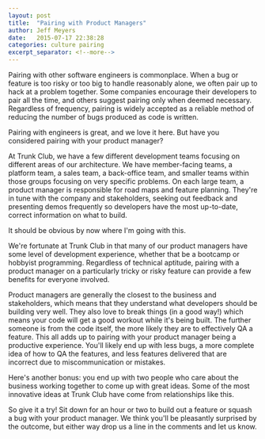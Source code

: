```yaml
---
layout: post
title:  "Pairing with Product Managers"
author: Jeff Meyers
date:   2015-07-17 22:38:28
categories: culture pairing
excerpt_separator: <!--more-->
---
```


Pairing with other software engineers is commonplace. When a bug or feature is too risky or too big to handle reasonably alone, we often pair up to hack at a problem together. Some companies encourage their developers to pair all the time, and others suggest pairing only when deemed necessary. Regardless of frequency, pairing is widely accepted as a reliable method of reducing the number of bugs produced as code is written.

Pairing with engineers is great, and we love it here. But have you considered pairing with your product manager?

<!--more-->

At Trunk Club, we have a few different development teams focusing on different areas of our architecture. We have member-facing teams, a platform team, a sales team, a back-office team, and smaller teams within those groups focusing on very specific problems. On each large team, a product manager is responsible for road maps and feature planning. They're in tune with the company and stakeholders, seeking out feedback and presenting demos frequently so developers have the most up-to-date, correct information on what to build.

It should be obvious by now where I'm going with this.

We're fortunate at Trunk Club in that many of our product managers have some level of development experience, whether that be a bootcamp or hobbyist programming. Regardless of technical aptitude, pairing with a product manager on a particularly tricky or risky feature can provide a few benefits for everyone involved.

Product managers are generally the closest to the business and stakeholders, which means that they understand what developers should be building very well. They also love to break things (in a good way!) which means your code will get a good workout while it's being built. The further someone is from the code itself, the more likely they are to effectively QA a feature. This all adds up to pairing with your product manager being a productive experience. You'll likely end up with less bugs, a more complete idea of how to QA the features, and less features delivered that are incorrect due to miscommunication or mistakes.

Here's another bonus: you end up with two people who care about the business working together to come up with great ideas. Some of the most innovative ideas at Trunk Club have come from relationships like this.

So give it a try! Sit down for an hour or two to build out a feature or squash a bug with your product manager. We think you'll be pleasantly surprised by the outcome, but either way drop us a line in the comments and let us know.
